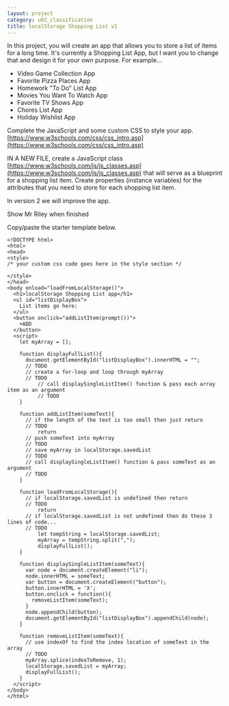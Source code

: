 ```yaml
---
layout: project
category: u02_classification
title: localStorage Shopping List v1
---
```

In this project, you will create an app that allows you to store a list of items for a long time. It's currently a Shopping List App, but I want you to change that and design it for your own purpose. For example...
  - Video Game Collection App
  - Favorite Pizza Places App
  - Homework "To Do" List App
  - Movies You Want To Watch App
  - Favorite TV Shows App
  - Chores List App
  - Holiday Wishlist App

Complete the JavaScript and some custom CSS to style your app. [https://www.w3schools.com/css/css_intro.asp](https://www.w3schools.com/css/css_intro.asp)

IN A NEW FILE, create a JavaScript class [https://www.w3schools.com/js/js_classes.asp](https://www.w3schools.com/js/js_classes.asp) that will serve as a blueprint for a shopping list item. Create properties (instance variables) for the attributes that you need to store for each shopping list item.

In version 2 we will improve the app.

Show Mr Riley when finished

Copy/paste the starter template below.
```
<!DOCTYPE html>
<html>
<head>
<style>
/* your custom css code goes here in the style section */

</style>
</head>
<body onload="loadFromLocalStorage()">
  <h1>localStorage Shopping List app</h1>
  <ul id="listDisplayBox">
    List items go here:
  </ul>
  <button onclick="addListItem(prompt())">
    +ADD
  </button>
  <script>
    let myArray = [];

    function displayFullList(){
      document.getElementById("listDisplayBox").innerHTML = "";
      // TODO
      // create a for-loop and loop through myArray
      // TODO
          // call displaySingleListItem() function & pass each array item as an argument
          // TODO
    }

    function addListItem(someText){
      // if the length of the text is too small then just return
      // TODO
          return
      // push someText into myArray
      // TODO
      // save myArray in localStorage.savedList
      // TODO
      // call displaySingleListItem() function & pass someText as an argument
      // TODO
    }

    function loadFromLocalStorage(){  
      // if localStorage.savedList is undefined then return
      // TODO
          return
      // if localStorage.savedList is not undefined then do these 3 lines of code...
      // TODO
          let tempString = localStorage.savedList;
          myArray = tempString.split(",");
          displayFullList();
    }

    function displaySingleListItem(someText){
      var node = document.createElement("li");
      node.innerHTML = someText;
      var button = document.createElement("button");
      button.innerHTML = 'X';
      button.onclick = function(){
        removeListItem(someText);
      }
      node.appendChild(button);
      document.getElementById("listDisplayBox").appendChild(node);
    }

    function removeListItem(someText){
      // use indexOf to find the index location of someText in the array
      // TODO
      myArray.splice(indexToRemove, 1);
      localStorage.savedList = myArray;
      displayFullList();
    }
  </script>
</body>
</html>
```
